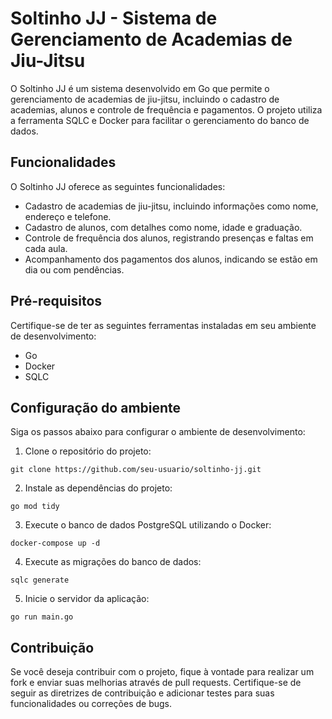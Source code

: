 # Soltinho JJ - Sistema de Gerenciamento de Academias de Jiu-Jitsu

O Soltinho JJ é um sistema desenvolvido em Go que permite o gerenciamento de academias de jiu-jitsu, incluindo o cadastro de academias, alunos e controle de frequência e pagamentos. O projeto utiliza a ferramenta SQLC e Docker para facilitar o gerenciamento do banco de dados.

## Funcionalidades

O Soltinho JJ oferece as seguintes funcionalidades:

- Cadastro de academias de jiu-jitsu, incluindo informações como nome, endereço e telefone.
- Cadastro de alunos, com detalhes como nome, idade e graduação.
- Controle de frequência dos alunos, registrando presenças e faltas em cada aula.
- Acompanhamento dos pagamentos dos alunos, indicando se estão em dia ou com pendências.

## Pré-requisitos

Certifique-se de ter as seguintes ferramentas instaladas em seu ambiente de desenvolvimento:

- Go 
- Docker 
- SQLC 

## Configuração do ambiente

Siga os passos abaixo para configurar o ambiente de desenvolvimento:

1. Clone o repositório do projeto:

```
git clone https://github.com/seu-usuario/soltinho-jj.git
```

2. Instale as dependências do projeto:

```
go mod tidy
```

3. Execute o banco de dados PostgreSQL utilizando o Docker:

```
docker-compose up -d
```

4. Execute as migrações do banco de dados:

```
sqlc generate
```

5. Inicie o servidor da aplicação:

```
go run main.go
```

## Contribuição

Se você deseja contribuir com o projeto, fique à vontade para realizar um fork e enviar suas melhorias através de pull requests. Certifique-se de seguir as diretrizes de contribuição e adicionar testes para suas funcionalidades ou correções de bugs.

